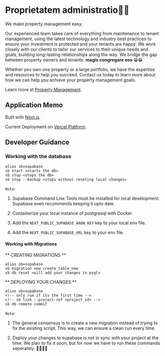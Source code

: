 
# Proprietatem administratio🍩🍩

We make property management easy.

Our experienced team takes care of everything from maintenance to tenant management, using the latest technology and industry best practices to ensure your investment is protected and your tenants are happy. We work closely with our clients to tailor our services to their unique needs and goals, building long-lasting relationships along the way. We bridge the gap between property owners and tenants. **magis congregare eos** 😁😁

Whether you own one property or a large portfolio, we have the expertise and resources to help you succeed. Contact us today to learn more about how we can help you achieve your property management goals.

Learn more at [Property Management](https://google.com).

## Application Memo

Built with [Next.js](https://nextjs.org/).

Current Deployment on [Vercel Platform](https://vercel.com/new?utm_medium=default-template&filter=next.js&utm_source=create-next-app&utm_campaign=create-next-app-readme).

## Developer Guidance

### Working with the database
```
alias sb=supabase
sb start <starts the db>
sb stop <stops the db>
sb stop --backup <stops without reseting local changes>
```

`Note`:

1. Supabase Command Line Tools must be installed for local development. Supabase even recommends keeping it upto date.

2. Containerize your local instance of postgresql with Docker.

3. Add the `NEXT_PUBLIC_SUPABASE_ANON_KEY` key to your local env file.

4. Add the `NEXT_PUBLIC_SUPABASE_URL` key to your env file.

#### Working with Migrations

** CREATING MIGRATIONS **

```
alias sb=supabase
sb migration new create_table_new
sb db reset <will add your changes in psql>

```

** DEPLOYING YOUR CHANGES **

```
alias sb=supabase
<!-- only run if its the first time -->
<!-- sb link --project-ref <project_id> -->
sb db remote commit
```

`Note`:

1. The general consensus is to create a new migration instead of trying to fix the existing script. This way, we can ensure a clean run every time.

2. Deploy your changes to supabase is not in sync with your project at the time. We plan to fix it soon, but for now we have to run these commands seperately. 😵‍💫😵‍💫